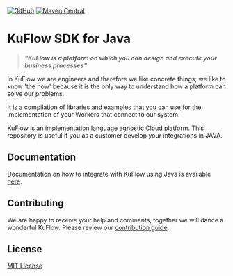 [![GitHub](https://img.shields.io/github/license/kuflow/kuflow-engine-client-java?label=License)](https://github.com/kuflow/kuflow-engine-client-java/blob/master/LICENSE)
[![Maven Central](https://img.shields.io/maven-central/v/com.kuflow.engine.client/kuflow-engine-client?label=Maven%20Central)](https://search.maven.org/artifact/com.kuflow.engine.client/kuflow-engine-client)

# KuFlow SDK for Java

> ***"KuFlow is a platform on which you can design and execute your business processes"***

In KuFlow we are engineers and therefore we like concrete things; we like to know 'the how' because it is the only way to understand how a platform can solve our problems.

It is a compilation of libraries and examples that you can use for the implementation of your Workers that connect to our system. 

KuFlow is an implementation language agnostic Cloud platform. This repository is useful if you as a customer develop your integrations in JAVA.

## Documentation

Documentation on how to integrate with KuFlow using Java is available [here](https://docs.kuflow.com/developers/guides/java).

## Contributing

We are happy to receive your help and comments, together we will dance a wonderful KuFlow. Please review our [contribution guide](CONTRIBUTING.md).

## License

[MIT License](https://github.com/kuflow/kuflow-engine-client-java/blob/master/LICENSE)

